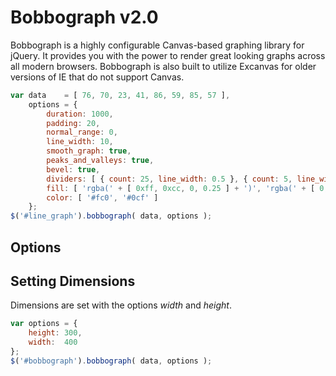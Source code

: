 Bobbograph v2.0
===============

Bobbograph is a highly configurable Canvas-based graphing library for jQuery.  It provides you with the power to render great looking graphs across all modern browsers.  Bobbograph is also built to utilize Excanvas for older versions of IE that do not support Canvas.

```javascript
var data    = [ 76, 70, 23, 41, 86, 59, 85, 57 ],
	options = {
		duration: 1000,
		padding: 20,
		normal_range: 0,
		line_width: 10,
		smooth_graph: true,
		peaks_and_valleys: true,
		bevel: true,
		dividers: [ { count: 25, line_width: 0.5 }, { count: 5, line_width: 1.5 } ],
		fill: [ 'rgba(' + [ 0xff, 0xcc, 0, 0.25 ] + ')', 'rgba(' + [ 0, 0xcc, 0xff, 0.25 ] + ')' ],
		color: [ '#fc0', '#0cf' ]
	};
$('#line_graph').bobbograph( data, options );
```

Options
-------

## Setting Dimensions

Dimensions are set with the options *width* and *height*.

```javascript
var options = {
	height: 300,
	width:  400
};
$('#bobbograph').bobbograph( data, options );
```